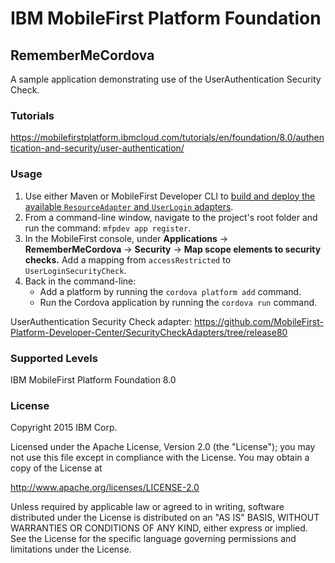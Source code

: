IBM MobileFirst Platform Foundation
===
## RememberMeCordova
A sample application demonstrating use of the UserAuthentication Security Check.

### Tutorials
https://mobilefirstplatform.ibmcloud.com/tutorials/en/foundation/8.0/authentication-and-security/user-authentication/

### Usage

1. Use either Maven or MobileFirst Developer CLI to [build and deploy the available `ResourceAdapter` and `UserLogin` adapters](https://mobilefirstplatform.ibmcloud.com/tutorials/en/foundation/8.0/adapters/creating-adapters/).
2. From a command-line window, navigate to the project's root folder and run the command: `mfpdev app register`.
3. In the MobileFirst console, under **Applications** → **RememberMeCordova** → **Security** → **Map scope elements to security checks.** Add a mapping from `accessRestricted` to `UserLoginSecurityCheck`.
4. Back in the command-line:
    - Add a platform by running the `cordova platform add` command.
    - Run the Cordova application by running the `cordova run` command.

UserAuthentication Security Check adapter: https://github.com/MobileFirst-Platform-Developer-Center/SecurityCheckAdapters/tree/release80

### Supported Levels
IBM MobileFirst Platform Foundation 8.0

### License
Copyright 2015 IBM Corp.

Licensed under the Apache License, Version 2.0 (the "License");
you may not use this file except in compliance with the License.
You may obtain a copy of the License at

http://www.apache.org/licenses/LICENSE-2.0

Unless required by applicable law or agreed to in writing, software
distributed under the License is distributed on an "AS IS" BASIS,
WITHOUT WARRANTIES OR CONDITIONS OF ANY KIND, either express or implied.
See the License for the specific language governing permissions and
limitations under the License.
